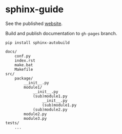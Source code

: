# sphinx-guide

See the published [website](https://www.wavelet.space/sphinx-guide/).

Build and publish documentation to `gh-pages` branch.

```
pip install sphinx-autobuild
```

```shell
docs/
    conf.py
    index.rst
    make.bat
    Makefile
src/
    package/
        __init__.py
        module1/
            __init__.py
            (sub)module1.py
                __init__.py
                (sub)module1.py
            (sub)module2.py
        module2.py
        module3.py
tests/
    ...
```
